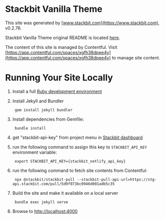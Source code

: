 # Stackbit Vanilla Theme

This site was generated by [www.stackbit.com](https://www.stackbit.com), v0.2.76.

Stackbit Vanilla Theme original README is located [here](./README.theme.md).

The content of this site is managed by Contentful. Visit [https://app.contentful.com/spaces/xgfh38dpee4y](https://app.contentful.com/spaces/xgfh38dpee4y) to manage site content.

# Running Your Site Locally

1. Install a full [Ruby development environment](https://jekyllrb.com/docs/installation/)

1. Install Jekyll and Bundler

        gem install jekyll bundler

1. Install dependencies from Gemfile:

        bundle install

1. get "stackbit-api-key" from project menu in [Stackbit dashboard](https://app.stackbit.com/dashboard)

1. run the following command to assign this key to `STACKBIT_API_KEY` environment variable:

        export STACKBIT_API_KEY={stackbit_netlify_api_key}

1. run the following command to fetch site contents from Contentful:

        npx @stackbit/stackbit-pull --stackbit-pull-api-url=https://stg-api.stackbit.com/pull/5d9f073bc0946d001adb5c35

1. Build the site and make it available on a local server

        bundle exec jekyll serve

1. Browse to [http://localhost:4000](http://localhost:4000)
